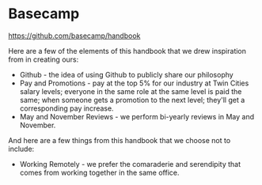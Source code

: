 Basecamp
========

https://github.com/basecamp/handbook

Here are a few of the elements of this handbook that we drew inspiration from in creating ours:
* Github - the idea of using Github to publicly share our philosophy
* Pay and Promotions - pay at the top 5% for our industry at Twin Cities salary levels; everyone in the same role 
at the same level is paid the same; when someone gets a promotion to the next level; they'll get a corresponding
pay increase.
* May and November Reviews - we perform bi-yearly reviews in May and November.

And here are a few things from this handbook that we choose not to include:
* Working Remotely - we prefer the comaraderie and serendipity that comes from working together in the same office.

